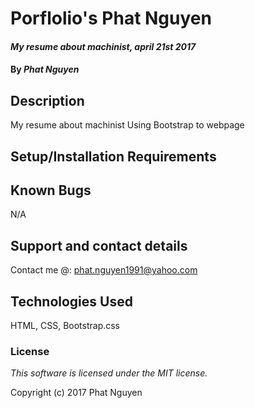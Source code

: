 # Porflolio's Phat Nguyen

#### _My resume about machinist, april 21st 2017_

#### By _**Phat Nguyen**_

## Description

 My resume about machinist
 Using Bootstrap to webpage


## Setup/Installation Requirements

## Known Bugs

N/A

## Support and contact details

Contact me @: phat.nguyen1991@yahoo.com

## Technologies Used

HTML, CSS, Bootstrap.css

### License

*This software is licensed under the MIT license.*

Copyright (c) 2017 Phat Nguyen
